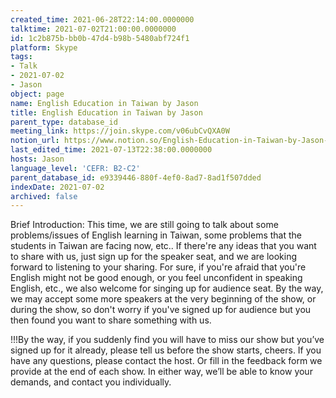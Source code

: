 ```yaml
---
created_time: 2021-06-28T22:14:00.0000000
talktime: 2021-07-02T21:00:00.0000000
id: 1c2b875b-bb0b-47d4-b98b-5480abf724f1
platform: Skype
tags:
- Talk
- 2021-07-02
- Jason
object: page
name: English Education in Taiwan by Jason
title: English Education in Taiwan by Jason
parent_type: database_id
meeting_link: https://join.skype.com/v06ubCvQXA0W
notion_url: https://www.notion.so/English-Education-in-Taiwan-by-Jason-1c2b875bbb0b47d4b98b5480abf724f1
last_edited_time: 2021-07-13T22:38:00.0000000
hosts: Jason
language_level: 'CEFR: B2-C2'
parent_database_id: e9339446-880f-4ef0-8ad7-8ad1f507dded
indexDate: 2021-07-02
archived: false
---
```




Brief Introduction: This time, we are still going to talk about some problems/issues of English learning in Taiwan, some problems that the students in Taiwan are facing now, etc.. If there're any ideas that you want to share with us, just sign up for the speaker seat, and we are looking forward to listening to your sharing. 
For sure, if you're afraid that you're English might not be good enough, or you feel unconfident in speaking English, etc., we also welcome for singing up for audience seat. By the way, we may accept some more speakers at the very beginning of the show, or during the show, so don't worry if you've signed up for audience but you then found you want to share something with us.

!!!By the way, if you suddenly find you will have to miss our show but you’ve signed up for it already, please tell us before the show starts, cheers.
If you have any questions, please contact the host. Or fill in the feedback form we provide at the end of each show. In either way, we’ll be able to know your demands, and contact you individually.

